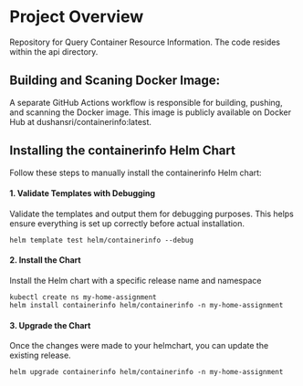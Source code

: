 # Project Overview
Repository for Query Container Resource Information. The code resides within the api directory.


## Building and Scaning Docker Image:
A separate GitHub Actions workflow is responsible for building, pushing, and scanning the Docker image. This image is publicly available on Docker Hub at dushansri/containerinfo:latest.

## Installing the containerinfo Helm Chart
Follow these steps to manually install the containerinfo Helm chart:

#### 1. Validate Templates with Debugging
Validate the templates and output them for debugging purposes. This helps ensure everything is set up correctly before actual installation.
```
helm template test helm/containerinfo --debug
```

#### 2. Install the Chart 
Install the Helm chart with a specific release name and namespace
```
kubectl create ns my-home-assignment
helm install containerinfo helm/containerinfo -n my-home-assignment
```

#### 3. Upgrade the Chart
Once the changes were made to your helmchart, you can update the existing release.
```
helm upgrade containerinfo helm/containerinfo -n my-home-assignment
```